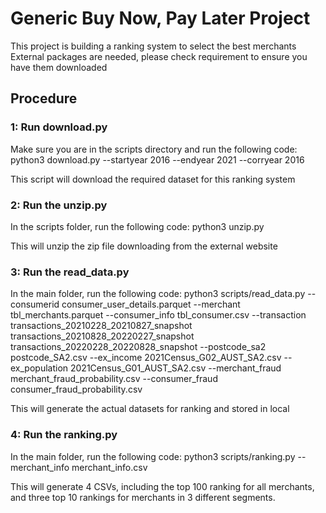 # Generic Buy Now, Pay Later Project
This project is building a ranking system to select the best merchants
External packages are needed, please check requirement to ensure you have them downloaded

## Procedure
### 1: Run download.py
Make sure you are in the scripts directory and run the following code: python3 download.py --startyear 2016 --endyear 2021 --corryear 2016

This script will download the required dataset for this ranking system

### 2: Run the unzip.py
In the scripts folder, run the following code: python3 unzip.py

This will unzip the zip file downloading from the external website

### 3: Run the read_data.py
In the main folder, run the following code: python3 scripts/read_data.py --consumerid consumer_user_details.parquet --merchant tbl_merchants.parquet --consumer_info tbl_consumer.csv --transaction transactions_20210228_20210827_snapshot transactions_20210828_20220227_snapshot transactions_20220228_20220828_snapshot --postcode_sa2 postcode_SA2.csv --ex_income 2021Census_G02_AUST_SA2.csv --ex_population 2021Census_G01_AUST_SA2.csv --merchant_fraud merchant_fraud_probability.csv  --consumer_fraud consumer_fraud_probability.csv

This will generate the actual datasets for ranking and stored in local

### 4: Run the ranking.py
In the main folder, run the following code: python3 scripts/ranking.py --merchant_info merchant_info.csv

This will generate 4 CSVs, including the top 100 ranking for all merchants, and three top 10 rankings for merchants in 3 different segments.
